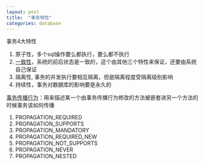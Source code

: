 ```yaml
---
layout: post
title:  "事务特性"
categories: database
---
```


事务4大特性

1. 原子性，多个sql操作要么都执行，要么都不执行
2. [一致性](https://www.zhihu.com/question/31346392)，系统的前后状态是一致的，这个由其他三个特性来保证，还要由系统自己保证
3. 隔离性,   事务的并发执行要相互隔离，但是隔离程度受隔离级别影响
4. 持续性，事务对数据库的影响要是永久的

[事务传播行为](https://segmentfault.com/a/1190000013341344)：用来描述某一个由事务传播行为修改的方法被嵌套进另一个方法的时候事务该如何传播

1. PROPAGATION_REQUIRED
2. PROPAGATION_SUPPORTS
3. PROPAGATION_MANDATORY
4. PROPAGATION_REQUIRED_NEW
5. PROPAGATION_NOT_SUPPORTS
6. PROPAGATION_NEVER
7. PROPAGATION_NESTED

